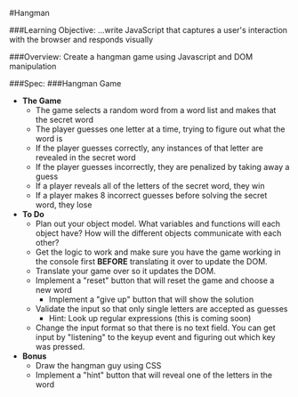#Hangman

###Learning Objective:
...write JavaScript that captures a user's interaction with the browser and responds visually

###Overview:
Create a hangman game using Javascript and DOM manipulation

###Spec:
###Hangman Game
* **The Game**
	* The game selects a random word from a word list and makes that the secret word
	* The player guesses one letter at a time, trying to figure out what the word is
	* If the player guesses correctly, any instances of that letter are revealed in the secret word
	* If the player guesses incorrectly, they are penalized by taking away a guess
	* If a player reveals all of the letters of the secret word, they win
	* If a player makes 8 incorrect guesses before solving the secret word, they lose
* **To Do**
	* Plan out your object model. What variables and functions will each object have? How will the different objects communicate with each other?
	* Get the logic to work and make sure you have the game working in the console first **BEFORE** translating it over to update the DOM.
	* Translate your game over so it updates the DOM.
  	* Implement a "reset" button that will reset the game and choose a new word
  		* Implement a "give up" button that will show the solution
	* Validate the input so that only single letters are accepted as guesses
		* Hint: Look up regular expressions (this is coming soon)
	* Change the input format so that there is no text field. You can get input by "listening" to the keyup event and figuring out which key was pressed.
* **Bonus**
	* Draw the hangman guy using CSS
	* Implement a "hint" button that will reveal one of the letters in the word